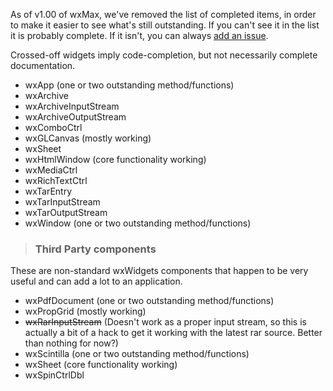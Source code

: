 As of v1.00 of wxMax, we've removed the list of completed items, in order to make it easier to see what's still outstanding.
If you can't see it in the list it is probably complete. If it isn't, you can always [add an issue](http://code.google.com/p/wxmax/issues/list).

Crossed-off widgets imply code-completion, but not necessarily complete documentation.

  * wxApp (one or two outstanding method/functions)
  * wxArchive
  * wxArchiveInputStream
  * wxArchiveOutputStream
  * wxComboCtrl
  * wxGLCanvas (mostly working)
  * wxSheet
  * wxHtmlWindow (core functionality working)
  * wxMediaCtrl
  * wxRichTextCtrl
  * wxTarEntry
  * wxTarInputStream
  * wxTarOutputStream
  * wxWindow (one or two outstanding method/functions)


> ### Third Party components ###
These are non-standard wxWidgets components that happen to be very useful and can add a lot to an application.

  * wxPdfDocument (one or two outstanding method/functions)
  * wxPropGrid (mostly working)
  * ~~wxRarInputStream~~ (Doesn't work as a proper input stream, so this is actually a bit of a hack to get it working with the latest rar source. Better than nothing for now?)
  * wxScintilla (one or two outstanding method/functions)
  * wxSheet (core functionality working)
  * wxSpinCtrlDbl
